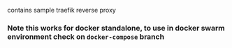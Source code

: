 contains sample traefik reverse proxy

### Note this works for docker standalone, to use in docker swarm environment check on `docker-compose` branch
